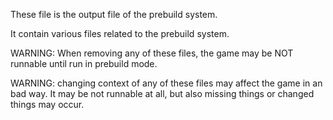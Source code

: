 These file is the output file of the prebuild system.

It contain various files related to the prebuild system.

WARNING: When removing any of these files, the game may be NOT
runnable until run in prebuild mode.

WARNING: changing context of any of these files may affect the game
in an bad way. It may be not runnable at all, but also missing things or
changed things may occur.